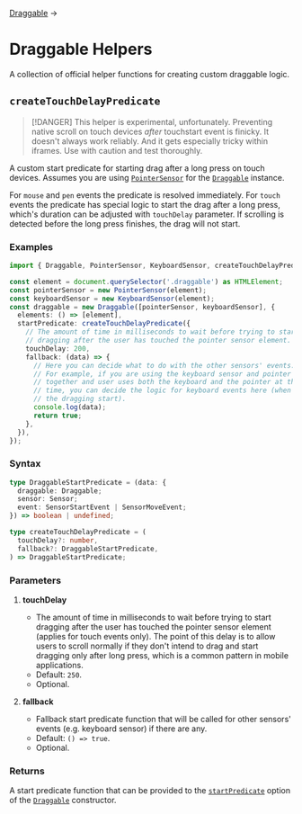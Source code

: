 [Draggable](/draggable) →

# Draggable Helpers

A collection of official helper functions for creating custom draggable logic.

## `createTouchDelayPredicate`

> [!DANGER]
> This helper is experimental, unfortunately. Preventing native scroll on touch devices _after_ touchstart event is finicky. It doesn't always work reliably. And it gets especially tricky within iframes. Use with caution and test thoroughly.

A custom start predicate for starting drag after a long press on touch devices. Assumes you are using [`PointerSensor`](/pointer-sensor) for the [`Draggable`](/draggable) instance.

For `mouse` and `pen` events the predicate is resolved immediately. For `touch` events the predicate has special logic to start the drag after a long press, which's duration can be adjusted with `touchDelay` parameter. If scrolling is detected before the long press finishes, the drag will not start.

### Examples

```ts
import { Draggable, PointerSensor, KeyboardSensor, createTouchDelayPredicate } from 'dragdoll';

const element = document.querySelector('.draggable') as HTMLElement;
const pointerSensor = new PointerSensor(element);
const keyboardSensor = new KeyboardSensor(element);
const draggable = new Draggable([pointerSensor, keyboardSensor], {
  elements: () => [element],
  startPredicate: createTouchDelayPredicate({
    // The amount of time in milliseconds to wait before trying to start
    // dragging after the user has touched the pointer sensor element.
    touchDelay: 200,
    fallback: (data) => {
      // Here you can decide what to do with the other sensors' events.
      // For example, if you are using the keyboard sensor and pointer sensor
      // together and user uses both the keyboard and the pointer at the same
      // time, you can decide the logic for keyboard events here (when should
      // the dragging start).
      console.log(data);
      return true;
    },
  }),
});
```

### Syntax

```ts
type DraggableStartPredicate = (data: {
  draggable: Draggable;
  sensor: Sensor;
  event: SensorStartEvent | SensorMoveEvent;
}) => boolean | undefined;

type createTouchDelayPredicate = (
  touchDelay?: number,
  fallback?: DraggableStartPredicate,
) => DraggableStartPredicate;
```

### Parameters

1. **touchDelay**
   - The amount of time in milliseconds to wait before trying to start dragging after the user has touched the pointer sensor element (applies for touch events only). The point of this delay is to allow users to scroll normally if they don't intend to drag and start dragging only after long press, which is a common pattern in mobile applications.
   - Default: `250`.
   - Optional.

2. **fallback**
   - Fallback start predicate function that will be called for other sensors' events (e.g. keyboard sensor) if there are any.
   - Default: `() => true`.
   - Optional.

### Returns

A start predicate function that can be provided to the [`startPredicate`](/draggable#startpredicate) option of the [`Draggable`](/draggable) constructor.
